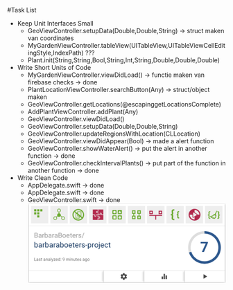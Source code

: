 #Task List
- Keep Unit Interfaces Small
    - GeoViewController.setupData(Double,Double,String) -> struct maken van coordinates
    - MyGardenViewController.tableView(UITableView,UITableViewCellEditingStyle,IndexPath) ???
    - Plant.init(String,String,Bool,String,Int,String,Double,Double,Double)
- Write Short Units of Code
    - MyGardenViewController.viewDidLoad() -> functie maken van firebase checks -> done
    - PlantLocationViewController.searchButton(Any) -> struct/object maken
    - GeoViewController.getLocations(@escapinggetLocationsComplete)
    - AddPlantViewController.addPlant(Any)
    - GeoViewController.viewDidLoad()
    - GeoViewController.setupData(Double,Double,String)
    - GeoViewController.updateRegionsWithLocation(CLLocation)
    - GeoViewController.viewDidAppear(Bool) -> made a alert function 
    - GeoViewController.showWaterAlert() -> put the alert in another function -> done
    - GeoViewController.checkIntervalPlants() -> put part of the function in another function -> done
- Write Clean Code
    - AppDelegate.swift -> done
    - AppDelegate.swift -> done
    - GeoViewController.swift -> done
![alt tag](https://github.com/barbaraboeters/barbaraboeters-project/blob/master/doc/BetterCodeHub.png)
